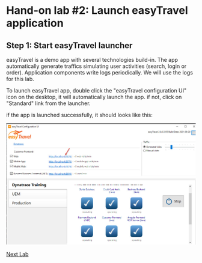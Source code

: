 # Hand-on lab #2: Launch easyTravel application

## Step 1: Start easyTravel launcher

easyTravel is a demo app with several technologies build-in. The app automatically generate traffics simulating user activities (search, login or order). Application components write logs periodically. We will use the logs for this lab. 

To launch easyTravel app, double click the "easyTravel configuration UI" icon on the desktop, it will automatically launch the app. if not, click on "Standard" link from the launcher. 

if the app is launched successfully, it should looks like this:

![RDP](../resources/lab02_01.jpg)


[Next Lab](../03_add_easytravel_app_log/README.md)